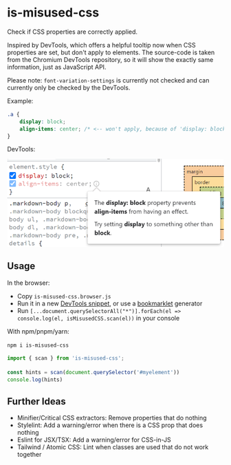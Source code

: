 # is-misused-css
Check if CSS properties are correctly applied.

Inspired by DevTools, which offers a helpful tooltip now when CSS properties are set, but don't apply to elements. The source-code is taken from the Chromium DevTools repository, so it will show
the exactly same information, just as JavaScript API.

Please note: `font-variation-settings` is currently not checked and can currently only be checked by the DevTools.

Example:

```css
.a {
	display: block;
	align-items: center; /* <-- won't apply, because of 'display: block' => is misused */
}
```

DevTools:

![DevTools shows an tooltip that suggests using something different than `display: block`](media/screenshot.png "DevTools tooltip")

## Usage

In the browser:

- Copy `is-misused-css.browser.js`
- Run it in a new [DevTools snippet](https://developer.chrome.com/docs/devtools/javascript/snippets/), or use a [bookmarklet](https://caiorss.github.io/bookmarklet-maker/) generator
- Run `[...document.querySelectorAll("*")].forEach(el => console.log(el, isMisusedCSS.scan(el))` in your console

With npm/pnpm/yarn:

`npm i is-misused-css`

```js
import { scan } from 'is-misused-css';

const hints = scan(document.querySelector('#myelement'))
console.log(hints)
```

## Further Ideas

- Minifier/Critical CSS extractors: Remove properties that do nothing
- Stylelint: Add a warning/error when there is a CSS prop that does nothing
- Eslint for JSX/TSX: Add a warning/error for CSS-in-JS
- Tailwind / Atomic CSS: Lint when classes are used that do not work together
